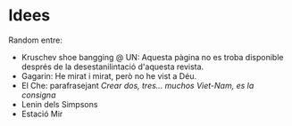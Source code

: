 Idees
======
Random entre:
 - Kruschev shoe bangging @ UN: Aquesta pàgina no es troba disponible després de la desestanilintació d'aquesta revista.
 - Gagarin: He mirat i mirat, però no he vist a Déu.
 - El Che: parafrasejant *Crear dos, tres... muchos Viet-Nam, es la consigna*
 - Lenin dels Simpsons
 - Estació Mir
 
